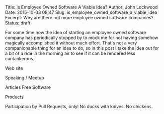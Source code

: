 Title: Is Employee Owned Software A Viable Idea?
Author: John Lockwood
Date: 2015-10-03 08:47
Slug: is_employee_owned_software_a_viable_idea
Excerpt: Why are there not more employee owned software companies?
Status: draft

For some time now the idea of starting an employee owned software company has periodically stopped by to mock me for not having somehow magically accomplished it without much effort.  That's not a very companionable thing for an idea to do, so in this post I take the idea out for a bit of a ride in the morning air to see if it can be rendered less cantankerous.

Web site

Speaking / Meetup

Articles Free Software

Products

Participation by Pull Requests, only! No ducks with knives.  No chickens.

